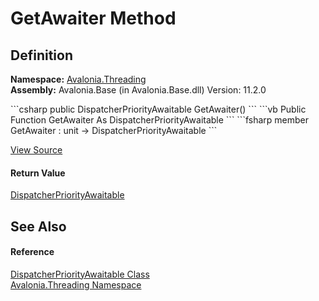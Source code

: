 # GetAwaiter Method




## Definition
**Namespace:** <a href="N_Avalonia_Threading">Avalonia.Threading</a>  
**Assembly:** Avalonia.Base (in Avalonia.Base.dll) Version: 11.2.0

<Tabs groupId="api-code-preview">
<TabItem value="csharp" label="C#">
```csharp
public DispatcherPriorityAwaitable GetAwaiter()
```
</TabItem>
<TabItem value="vb" label="VB">
```vb
Public Function GetAwaiter As DispatcherPriorityAwaitable
```
</TabItem>
<TabItem value="fsharp" label="F#">
```fsharp
member GetAwaiter : unit -> DispatcherPriorityAwaitable 
```
</TabItem>
</Tabs>



<a href="https://github.com/AvaloniaUI/Avalonia/tree/master/src/Avalonia.Base/Threading/DispatcherPriorityAwaitable.cs#L27" title="View the source code">View Source</a>



#### Return Value
<a href="T_Avalonia_Threading_DispatcherPriorityAwaitable">DispatcherPriorityAwaitable</a>

## See Also


#### Reference
<a href="T_Avalonia_Threading_DispatcherPriorityAwaitable">DispatcherPriorityAwaitable Class</a>  
<a href="N_Avalonia_Threading">Avalonia.Threading Namespace</a>  

